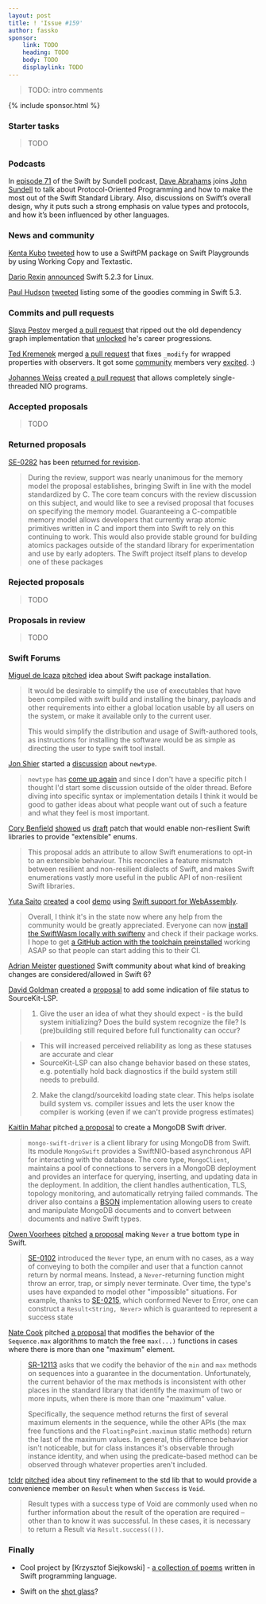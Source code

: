 ```yaml
---
layout: post
title: ! 'Issue #159'
author: fassko
sponsor:
    link: TODO
    heading: TODO
    body: TODO
    displaylink: TODO
---
```


> TODO: intro comments

<!--excerpt-->

{% include sponsor.html %}

### Starter tasks

> TODO

### Podcasts

In [episode 71](https://swiftbysundell.com/podcast/71/) of the Swift by Sundell podcast, [Dave Abrahams](https://twitter.com/DaveAbrahams) joins [John Sundell](https://twitter.com/johnsundell) to talk about Protocol-Oriented Programming and how to make the most out of the Swift Standard Library. Also, discussions on Swift’s overall design, why it puts such a strong emphasis on value types and protocols, and how it’s been influenced by other languages.

### News and community

[Kenta Kubo](https://twitter.com/c10um0) [tweeted](https://twitter.com/c10um0/status/1255537044853362688) how to use a SwiftPM package on Swift Playgrounds by using Working Copy and Textastic.

[Dario Rexin](https://forums.swift.org/u/drexin/summary) [announced](https://forums.swift.org/t/swift-5-2-3-for-linux/35991) Swift 5.2.3 for Linux.

[Paul Hudson](https://twitter.com/twostraws) [tweeted](https://twitter.com/twostraws/status/1255875829541875714) listing some of the goodies comming in Swift 5.3.

### Commits and pull requests

[Slava Pestov](https://twitter.com/slava_pestov) merged [a pull request](https://github.com/apple/swift/pull/31393) that ripped out the old dependency graph implementation that [unlocked](https://twitter.com/slava_pestov/status/1255555177538519046) he's career progressions.

[Ted Kremenek](https://twitter.com/tkremenek) merged [a pull request](https://github.com/apple/swift/pull/30994) that fixes `_modify` for wrapped properties with observers. It got some [community](https://twitter.com/steipete/status/1255751675853377537) members very [excited](https://twitter.com/twostraws/status/1255602271720742912). :)

[Johannes Weiss](https://twitter.com/johannesweiss) created [a pull request](https://github.com/apple/swift-nio/pull/1499) that allows completely single-threaded NIO programs.

### Accepted proposals

> TODO

### Returned proposals

[SE-0282](https://github.com/apple/swift-evolution/blob/master/proposals/0282-atomics.md) has been [returned for revision](https://forums.swift.org/t/se-0282-low-level-atomic-operations/35382/69).

> During the review, support was nearly unanimous for the memory model the proposal establishes, bringing Swift in line with the model standardized by C. The core team concurs with the review discussion on this subject, and would like to see a revised proposal that focuses on specifying the memory model. Guaranteeing a C-compatible memory model allows developers that currently wrap atomic primitives written in C and import them into Swift to rely on this continuing to work. This would also provide stable ground for building atomics packages outside of the standard library for experimentation and use by early adopters. The Swift project itself plans to develop one of these packages

### Rejected proposals

> TODO

### Proposals in review

> TODO

### Swift Forums

[Miguel de Icaza](https://twitter.com/migueldeicaza) [pitched](https://forums.swift.org/t/swift-package-installation/35728) idea about Swift package installation.

> It would be desirable to simplify the use of executables that have been compiled with swift build and installing the binary, payloads and other requirements into either a global location usable by all users on the system, or make it available only to the current user.
>
> This would simplify the distribution and usage of Swift-authored tools, as instructions for installing the software would be as simple as directing the user to type swift tool install.

[Jon Shier](https://twitter.com/jshier) started a [discussion](https://forums.swift.org/t/newtype-for-swift/35859) about `newtype`.

> `newtype` has [come up again](https://forums.swift.org/t/newtype-without-automatic-protocol-forwarding/16110/31) and since I don't have a specific pitch I thought I'd start some discussion outside of the older thread. Before diving into specific syntax or implementation details I think it would be good to gather ideas about what people want out of such a feature and what they feel is most important.

[Cory Benfield](https://twitter.com/lukasaoz) [showed](https://forums.swift.org/t/extensible-enumerations-for-non-resilient-libraries/35900) us [draft](https://github.com/apple/swift/pull/31336) patch that would enable non-resilient Swift libraries to provide "extensible" enums.

> This proposal adds an attribute to allow Swift enumerations to opt-in to an extensible behaviour. This reconciles a feature mismatch between resilient and non-resilient dialects of Swift, and makes Swift enumerations vastly more useful in the public API of non-resilient Swift libraries.

[Yuta Saito](https://github.com/kateinoigakukun/) [created](https://forums.swift.org/t/wasm-support/16087/26) a cool [demo](https://github.com/kateinoigakukun/life-game-with-swiftwasm) using [Swift support for WebAssembly](https://swiftwasm.org/). 

> Overall, I think it's in the state now where any help from the community would be greatly appreciated. Everyone can now [install the SwiftWasm locally with swiftenv](https://swiftwasm.github.io/swiftwasm-book/GettingStarted.html) and check if their package works. I hope to get [a GitHub action with the toolchain preinstalled](https://github.com/swiftwasm/swiftwasm-action) working ASAP so that people can start adding this to their CI.

[Adrian Meister](https://forums.swift.org/u/DevAndArtist) [questioned](https://forums.swift.org/t/breaking-changes-in-swift-6/35928) Swift community about what kind of breaking changes are considered/allowed in Swift 6?


[David Goldman](https://forums.swift.org/u/DavidGoldman) created a [proposal](https://forums.swift.org/t/sourcekit-lsp-file-status-ux/35947) to add some indication of file status to SourceKit-LSP.

> 1. Give the user an idea of what they should expect - is the build system initializing? Does the
build system recognize the file? Is (pre)building still required before full functionality can
occur?

> 	* This will increased perceived reliability as long as these statuses are accurate and clear
> 	* SourceKit-LSP can also change behavior based on these states, e.g. potentially hold back
diagnostics if the build system still needs to prebuild.
> 2. Make the clangd/sourcekitd loading state clear. This helps isolate build system vs. compiler
issues and lets the user know the compiler is working (even if we can't provide progress estimates)

[Kaitlin Mahar](https://twitter.com/k__mahar) pitched [a proposal](https://forums.swift.org/t/feedback-mongodb-swift-driver/35989) to create a MongoDB Swift driver.

> `mongo-swift-driver` is a client library for using MongoDB from Swift. Its module `MongoSwift` provides a SwiftNIO-based asynchronous API for interacting with the database. The core type, `MongoClient`, maintains a pool of connections to servers in a MongoDB deployment and provides an interface for querying, inserting, and updating data in the deployment. In addition, the client handles authentication, TLS, topology monitoring, and automatically retrying failed commands. The driver also contains a [BSON](https://docs.mongodb.com/manual/reference/bson-types/) implementation allowing users to create and manipulate MongoDB documents and to convert between documents and native Swift types.

[Owen Voorhees](https://twitter.com/owenvoorhees) [pitched](https://forums.swift.org/t/pitch-make-never-the-bottom-type/36013) [a proposal](https://github.com/apple/swift/pull/31327) making `Never` a true bottom type in Swift.

> [SE-0102](https://github.com/apple/swift-evolution/blob/master/proposals/0102-noreturn-bottom-type.md) introduced the `Never` type, an enum with no cases, as a way of conveying to both the compiler and user that a function cannot return by normal means. Instead, a `Never`-returning function might throw an error, trap, or simply never terminate. Over time, the type's uses have expanded to model other "impossible" situations. For example, thanks to [SE-0215](https://github.com/apple/swift-evolution/blob/master/proposals/0215-conform-never-to-hashable-and-equatable.md), which conformed Never to Error, one can construct a `Result<String, Never>` which is guaranteed to represent a success state

[Nate Cook](https://twitter.com/nnnnnnnn) pitched [a proposal](https://forums.swift.org/t/fix-inconsistency-for-sequence-max/36063) that modifies the behavior of the `Sequence.max` algorithms to match the free `max(...)` functions in cases where there is more than one "maximum" element.

> [SR-12113](https://bugs.swift.org/browse/SR-12113) asks that we codify the behavior of the `min` and `max` methods on sequences into a guarantee in the documentation. Unfortunately, the current behavior of the max methods is inconsistent with other places in the standard library that identify the maximum of two or more inputs, when there is more than one "maximum" value.
> 
> Specifically, the sequence method returns the first of several maximum elements in the sequence, while the other APIs (the max free functions and the `FloatingPoint.maximum` static methods) return the last of the maximum values. In general, this difference behavior isn't noticeable, but for class instances it's observable through instance identity, and when using the predicate-based method can be observed through whatever properties aren't included.

[tcldr](https://forums.swift.org/u/tcldr) [pitched](https://forums.swift.org/t/convenience-member-on-result-when-when-success-is-void/36134) idea about tiny refinement to the std lib that to would provide a convenience member on `Result` when when `Success` is `Void`.

> Result types with a success type of Void are commonly used when no further information about the result of the operation are required – other than to know it was successful. In these cases, it is necessary to return a Result via `Result.success(())`.

### Finally

* Cool project by [Krzysztof Siejkowski] - [a collection of poems](https://swiftpoetry.com/) written in Swift programming language.

* Swift on the [shot glass](https://twitter.com/tkremenek/status/1256039832754634753)?
